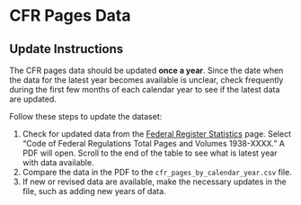 # CFR Pages Data

## Update Instructions

The CFR pages data should be updated **once a year**. Since the date when the data for the latest year becomes available is unclear, check frequently during the first few months of each calendar year to see if the latest data are updated.

Follow these steps to update the dataset:

1. Check for updated data from the [Federal Register Statistics](https://www.federalregister.gov/reader-aids/federal-register-statistics) page. Select “Code of Federal Regulations Total Pages and Volumes 1938-XXXX.” A PDF will open. Scroll to the end of the table to see what is latest year with data available.
2. Compare the data in the PDF to the `cfr_pages_by_calendar_year.csv` file.
3. If new or revised data are available, make the necessary updates in the file, such as adding new years of data.
